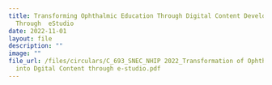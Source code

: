 ```yaml
---
title: Transforming Ophthalmic Education Through Digital Content Development
  Through  eStudio
date: 2022-11-01
layout: file
description: ""
image: ""
file_url: /files/circulars/C_693_SNEC_NHIP 2022_Transformation of Ophthalmic Education
  into Dgital Content through e-studio.pdf
---
```

